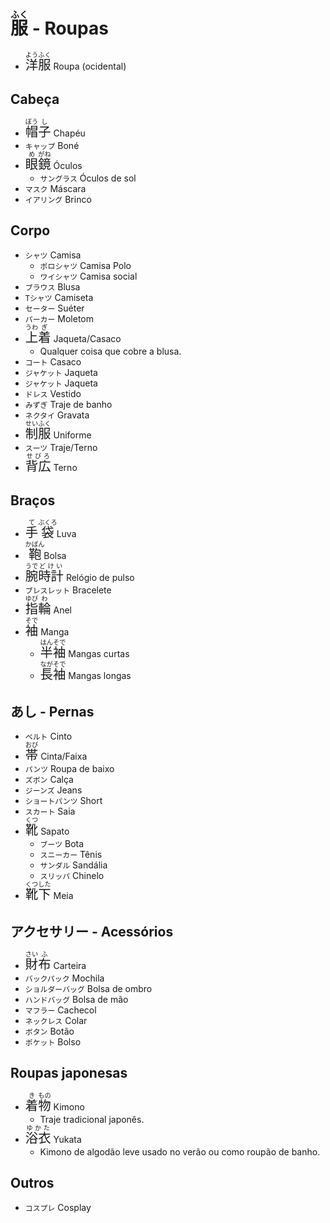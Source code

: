 # <ruby>服<rt>ふく</rt></ruby> - Roupas

-   <font size="5"><code><ruby>洋<rt>よう</rt>服<rt>ふく</rt></ruby></code></font> Roupa (ocidental)

## Cabeça

-   <font size="5"><code><ruby>帽<rt>ぼう</rt>子<rt>し</rt></ruby></code></font> Chapéu
-   `キャップ` Boné
-   <font size="5"><code><ruby>眼<rt>め</rt>鏡<rt>がね</rt></ruby></code></font> Óculos
    -   `サングラス` Óculos de sol
-   `マスク` Máscara
-   `イアリング` Brinco

## Corpo

-   `シャツ` Camisa
    -   `ポロシャツ` Camisa Polo
    -   `ワイシャツ` Camisa social
-   `ブラウス` Blusa
-   `Tシャツ` Camiseta
-   `セーター` Suéter
-   `パーカー` Moletom
-   <font size="5"><code><ruby>上<rt>うわ</rt>着<rt>ぎ</rt></ruby></code></font> Jaqueta/Casaco
    -   Qualquer coisa que cobre a blusa.
-   `コート` Casaco
-   `ジャケット` Jaqueta
-   `ジャケット` Jaqueta
-   `ドレス` Vestido
-   `みずぎ` Traje de banho
-   `ネクタイ` Gravata
-   <font size="5"><code><ruby>制<rt>せい</rt>服<rt>ふく</rt></ruby></code></font> Uniforme
-   `スーツ` Traje/Terno
-   <font size="5"><code><ruby>背広<rt>せびろ</rt></ruby></code></font> Terno

## Braços

-   <font size="5"><code><ruby>手<rt>て</rt>袋<rt>ぶくろ</rt></ruby></code></font> Luva
-   <font size="5"><code><ruby>鞄<rt>かばん</rt></ruby></code></font> Bolsa
-   <font size="5"><code><ruby>腕<rt>うで</rt>時計<rt>どけい</rt></ruby></code></font> Relógio de pulso
-   `ブレスレット` Bracelete
-   <font size="5"><code><ruby>指<rt>ゆび</rt>輪<rt>わ</rt></ruby></code></font> Anel
-   <font size="5"><code><ruby>袖<rt>そで</rt></ruby></code></font> Manga
    -   <font size="5"><code><ruby>半<rt>はん</rt>袖<rt>そで</rt></ruby></code></font> Mangas curtas
    -   <font size="5"><code><ruby>長<rt>なが</rt>袖<rt>そで</rt></ruby></code></font> Mangas longas

## あし - Pernas

-   `ベルト` Cinto
-   <font size="5"><code><ruby>帯<rt>おび</rt></ruby></code></font> Cinta/Faixa
-   `パンツ` Roupa de baixo
-   `ズボン` Calça
-   `ジーンズ` Jeans
-   `ショートパンツ` Short
-   `スカート` Saia
-   <font size="5"><code><ruby>靴<rt>くつ</rt></ruby></code></font> Sapato
    -   `ブーツ` Bota
    -   `スニーカー` Tênis
    -   `サンダル` Sandália
    -   `スリッパ` Chinelo
-   <font size="5"><code><ruby>靴<rt>くつ</rt>下<rt>した</rt></ruby></code></font> Meia

## アクセサリー - Acessórios

-   <font size="5"><code><ruby>財<rt>さい</rt>布<rt>ふ</rt></ruby></code></font> Carteira
-   `バックパック` Mochila
-   `ショルダーバッグ` Bolsa de ombro
-   `ハンドバッグ` Bolsa de mão
-   `マフラー` Cachecol
-   `ネックレス` Colar
-   `ボタン` Botão
-   `ポケット` Bolso

## Roupas japonesas

-   <font size="5"><code><ruby>着<rt>き</rt>物<rt>もの</rt></ruby></code></font> Kimono
    -   Traje tradicional japonês.
-   <font size="5"><code><ruby>浴衣<rt>ゆかた</rt></ruby></code></font> Yukata
    -   Kimono de algodão leve usado no verão ou como roupão de banho.

## Outros

-   `コスプレ` Cosplay
